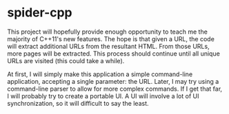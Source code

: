 spider-cpp
==========

This project will hopefully provide enough opportunity to teach me the majority of C++11's new features. The hope is that given a URL, the code will extract additional URLs from the resultant HTML. From those URLs, more pages will be extracted. This process should continue until all unique URLs are visited (this could take a while).

At first, I will simply make this application a simple command-line application, accepting a single parameter: the URL. Later, I may try using a command-line parser to allow for more complex commands. If I get that far, I will probably try to create a portable UI. A UI will involve a lot of UI synchronization, so it will difficult to say the least.